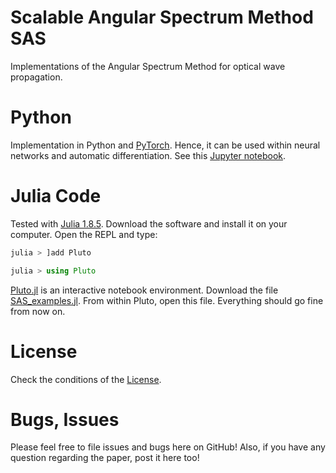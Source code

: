 # Scalable Angular Spectrum Method SAS
Implementations of the Angular Spectrum Method for optical wave propagation.

# Python
Implementation in Python and [PyTorch](https://pytorch.org/). Hence, it can be used within neural networks and automatic differentiation.
See this [Jupyter notebook](SAS_pytorch.ipynb).


# Julia Code
Tested with [Julia 1.8.5](https://julialang.org/downloads/). Download the software and install it on your computer. 
Open the REPL and type:
```julia
julia > ]add Pluto

julia > using Pluto
```
[Pluto.jl](https://github.com/fonsp/Pluto.jl) is an interactive notebook environment.
Download the file [SAS_examples.jl](SAS_examples.jl). From within Pluto, open this file.
Everything should go fine from now on.

# License
Check the conditions of the [License](LICENSE).


# Bugs, Issues
Please feel free to file issues and bugs here on GitHub! Also, if you have any question regarding the paper, post it here too!
